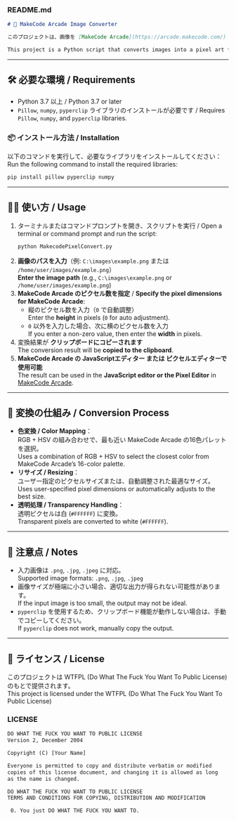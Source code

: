 ### **README.md**
```md
# 🎨 MakeCode Arcade Image Converter

このプロジェクトは、画像を [MakeCode Arcade](https://arcade.makecode.com/) で使用できるピクセルアート形式に変換する Python スクリプトです。

This project is a Python script that converts images into a pixel art format compatible with [MakeCode Arcade](https://arcade.makecode.com/).
```
---

## 🛠️ 必要な環境 / Requirements
- Python 3.7 以上 / Python 3.7 or later  
- `Pillow`, `numpy`, `pyperclip` ライブラリのインストールが必要です / Requires `Pillow`, `numpy`, and `pyperclip` libraries.

### 📦 インストール方法 / Installation
以下のコマンドを実行して、必要なライブラリをインストールしてください：  
Run the following command to install the required libraries:
```bash
pip install pillow pyperclip numpy
```
---

## 🏃‍♂️ 使い方 / Usage
1. ターミナルまたはコマンドプロンプトを開き、スクリプトを実行 / Open a terminal or command prompt and run the script:
   ```bash
   python MakecodePixelConvert.py
   ```
2. **画像のパスを入力**（例: `C:\images\example.png` または `/home/user/images/example.png`）  
   **Enter the image path** (e.g., `C:\images\example.png` or `/home/user/images/example.png`)
3. **MakeCode Arcade のピクセル数を指定** / **Specify the pixel dimensions for MakeCode Arcade**:
   - 縦のピクセル数を入力（`0` で自動調整）  
     Enter the **height** in pixels (`0` for auto adjustment).
   - `0` 以外を入力した場合、次に横のピクセル数を入力  
     If you enter a non-zero value, then enter the **width** in pixels.
4. 変換結果が **クリップボードにコピーされます**  
   The conversion result will be **copied to the clipboard**.
5. **MakeCode Arcade の JavaScriptエディター または ピクセルエディターで使用可能**  
   The result can be used in the **JavaScript editor or the Pixel Editor** in [MakeCode Arcade](https://arcade.makecode.com/).

---

## 🔄 変換の仕組み / Conversion Process
- **色変換 / Color Mapping**：  
  RGB + HSV の組み合わせで、最も近い MakeCode Arcade の16色パレットを選択。  
  Uses a combination of RGB + HSV to select the closest color from MakeCode Arcade’s 16-color palette.
- **リサイズ / Resizing**：  
  ユーザー指定のピクセルサイズまたは、自動調整された最適なサイズ。  
  Uses user-specified pixel dimensions or automatically adjusts to the best size.
- **透明処理 / Transparency Handling**：  
  透明ピクセルは白 (`#FFFFFF`) に変換。  
  Transparent pixels are converted to white (`#FFFFFF`).

---

## 📝 注意点 / Notes
- 入力画像は `.png`, `.jpg`, `.jpeg` に対応。  
  Supported image formats: `.png`, `.jpg`, `.jpeg`
- 画像サイズが極端に小さい場合、適切な出力が得られない可能性があります。  
  If the input image is too small, the output may not be ideal.
- `pyperclip` を使用するため、クリップボード機能が動作しない場合は、手動でコピーしてください。  
  If `pyperclip` does not work, manually copy the output.

---

## 📜 ライセンス / License

このプロジェクトは WTFPL (Do What The Fuck You Want To Public License)のもとで提供されます。  
This project is licensed under the WTFPL (Do What The Fuck You Want To Public License)
### **LICENSE**
```txt
DO WHAT THE FUCK YOU WANT TO PUBLIC LICENSE  
Version 2, December 2004  

Copyright (C) [Your Name]  

Everyone is permitted to copy and distribute verbatim or modified  
copies of this license document, and changing it is allowed as long  
as the name is changed.  

DO WHAT THE FUCK YOU WANT TO PUBLIC LICENSE  
TERMS AND CONDITIONS FOR COPYING, DISTRIBUTION AND MODIFICATION  

 0. You just DO WHAT THE FUCK YOU WANT TO.
```
